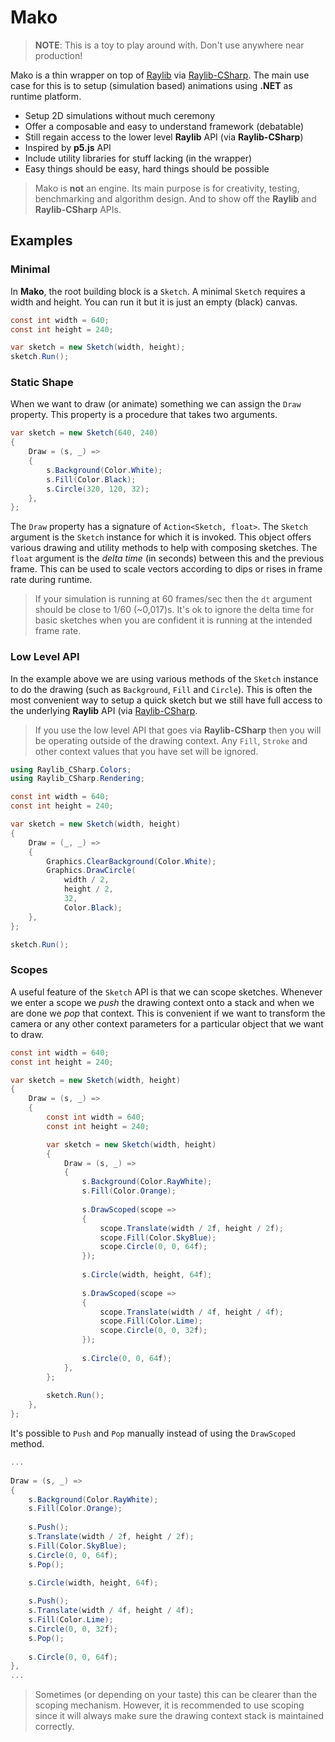 # Mako
> **NOTE**: 
> This is a toy to play around with. 
> Don't use anywhere near production!

Mako is a thin wrapper on top of [Raylib](https://www.raylib.com/) via
[Raylib-CSharp](https://github.com/MrScautHD/Raylib-CSharp). The main use case
for this is to setup (simulation based) animations using **.NET** as runtime
platform.

* Setup 2D simulations without much ceremony
* Offer a composable and easy to understand framework (debatable)
* Still regain access to the lower level **Raylib** API (via **Raylib-CSharp**)
* Inspired by **p5.js** API
* Include utility libraries for stuff lacking (in the wrapper)
* Easy things should be easy, hard things should be possible

> Mako is **not** an engine. Its main purpose is for creativity, testing, 
> benchmarking and algorithm design. And to show off the **Raylib** and
> **Raylib-CSharp** APIs.

## Examples
### Minimal
In **Mako**, the root building block is a `Sketch`. A minimal `Sketch` requires
a width and height. You can run it but it is just an empty (black) canvas.
```csharp
const int width = 640;
const int height = 240;

var sketch = new Sketch(width, height);
sketch.Run();
```

### Static Shape
When we want to draw (or animate) something we can assign the `Draw` property.
This property is a procedure that takes two arguments.
```csharp
var sketch = new Sketch(640, 240)
{
    Draw = (s, _) =>
    {
        s.Background(Color.White);
        s.Fill(Color.Black);
        s.Circle(320, 120, 32);
    },
};
```

The `Draw` property has a signature of `Action<Sketch, float>`.  The `Sketch` 
argument is the `Sketch` instance for which it is invoked. This object offers 
various drawing and utility methods to help with composing sketches. The 
`float` argument is the *delta time* (in seconds) between this and the previous 
frame. This can be used to scale vectors according to dips or rises in frame 
rate during runtime.

> If your simulation is running at 60 frames/sec then the `dt` argument should
> be close to 1/60 (~0,017)s. It's ok to ignore the delta time for basic
> sketches when you are confident it is running at the intended frame rate.

### Low Level API
In the example above we are using various methods of the `Sketch` instance to
do the drawing (such as `Background`, `Fill` and `Circle`). This is often the 
most convenient way to setup a quick sketch but we still have full access to 
the underlying **Raylib** API (via [Raylib-CSharp](https://github.com/MrScautHD/Raylib-CSharp).

> If you use the low level API that goes via **Raylib-CSharp** then you will be
> operating outside of the drawing context. Any `Fill`, `Stroke` and other
> context values that you have set will be ignored.

```csharp
using Raylib_CSharp.Colors;
using Raylib_CSharp.Rendering;

const int width = 640;
const int height = 240;

var sketch = new Sketch(width, height)
{
    Draw = (_, _) =>
    {
        Graphics.ClearBackground(Color.White);
        Graphics.DrawCircle(
            width / 2,
            height / 2,
            32,
            Color.Black);
    },
};

sketch.Run();
```

### Scopes
A useful feature of the `Sketch` API is that we can scope sketches. Whenever
we enter a scope we *push* the drawing context onto a stack and when we are
done we *pop* that context. This is convenient if we want to transform the
camera or any other context parameters for a particular object that we want to
draw.
```csharp
const int width = 640;
const int height = 240;

var sketch = new Sketch(width, height)
{
    Draw = (s, _) =>
    {
        const int width = 640;
        const int height = 240;

        var sketch = new Sketch(width, height)
        {
            Draw = (s, _) =>
            {
                s.Background(Color.RayWhite);
                s.Fill(Color.Orange);
                  
                s.DrawScoped(scope =>
                {
                    scope.Translate(width / 2f, height / 2f);
                    scope.Fill(Color.SkyBlue);
                    scope.Circle(0, 0, 64f);
                });
                  
                s.Circle(width, height, 64f);
                  
                s.DrawScoped(scope =>
                {
                    scope.Translate(width / 4f, height / 4f);
                    scope.Fill(Color.Lime);
                    scope.Circle(0, 0, 32f);
                });
                  
                s.Circle(0, 0, 64f);
            },
        };
        
        sketch.Run();        
    },
};
```

It's possible to `Push` and `Pop` manually instead of using the `DrawScoped`
method.
```csharp
...
    
Draw = (s, _) =>
{
    s.Background(Color.RayWhite);
    s.Fill(Color.Orange);
    
    s.Push();
    s.Translate(width / 2f, height / 2f);
    s.Fill(Color.SkyBlue);
    s.Circle(0, 0, 64f);
    s.Pop();
      
    s.Circle(width, height, 64f);

    s.Push();
    s.Translate(width / 4f, height / 4f);
    s.Fill(Color.Lime);
    s.Circle(0, 0, 32f);
    s.Pop();
      
    s.Circle(0, 0, 64f);
},   
...
```

> Sometimes (or depending on your taste) this can be clearer than the scoping
> mechanism. However, it is recommended to use scoping since it will always make
> sure the drawing context stack is maintained correctly.